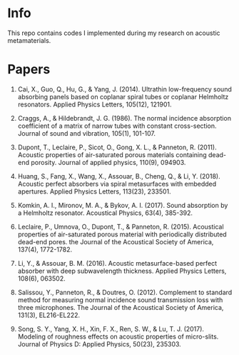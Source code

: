# Info

This repo contains codes I implemented during my research on acoustic metamaterials.

# Papers

1. Cai, X., Guo, Q., Hu, G., & Yang, J. (2014). Ultrathin low-frequency sound absorbing panels based on coplanar spiral tubes or coplanar Helmholtz resonators. Applied Physics Letters, 105(12), 121901.

2. Craggs, A., & Hildebrandt, J. G. (1986). The normal incidence absorption coefficient of a matrix of narrow tubes with constant cross-section. Journal of sound and vibration, 105(1), 101-107.

3. Dupont, T., Leclaire, P., Sicot, O., Gong, X. L., & Panneton, R. (2011). Acoustic properties of air-saturated porous materials containing dead-end porosity. Journal of applied physics, 110(9), 094903.

4. Huang, S., Fang, X., Wang, X., Assouar, B., Cheng, Q., & Li, Y. (2018). Acoustic perfect absorbers via spiral metasurfaces with embedded apertures. Applied Physics Letters, 113(23), 233501.

5. Komkin, A. I., Mironov, M. A., & Bykov, A. I. (2017). Sound absorption by a Helmholtz resonator. Acoustical Physics, 63(4), 385-392.

6. Leclaire, P., Umnova, O., Dupont, T., & Panneton, R. (2015). Acoustical properties of air-saturated porous material with periodically distributed dead-end pores. the Journal of the Acoustical Society of America, 137(4), 1772-1782.

7. Li, Y., & Assouar, B. M. (2016). Acoustic metasurface-based perfect absorber with deep subwavelength thickness. Applied Physics Letters, 108(6), 063502.

8. Salissou, Y., Panneton, R., & Doutres, O. (2012). Complement to standard method for measuring normal incidence sound transmission loss with three microphones. The Journal of the Acoustical Society of America, 131(3), EL216-EL222.

9. Song, S. Y., Yang, X. H., Xin, F. X., Ren, S. W., & Lu, T. J. (2017). Modeling of roughness effects on acoustic properties of micro-slits. Journal of Physics D: Applied Physics, 50(23), 235303.
